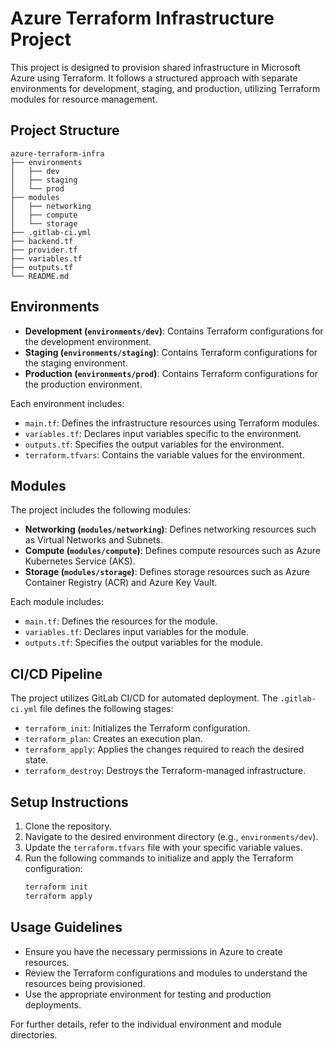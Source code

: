# Azure Terraform Infrastructure Project

This project is designed to provision shared infrastructure in Microsoft Azure using Terraform. It follows a structured approach with separate environments for development, staging, and production, utilizing Terraform modules for resource management.

## Project Structure

```
azure-terraform-infra
├── environments
│   ├── dev
│   ├── staging
│   └── prod
├── modules
│   ├── networking
│   ├── compute
│   └── storage
├── .gitlab-ci.yml
├── backend.tf
├── provider.tf
├── variables.tf
├── outputs.tf
└── README.md
```

## Environments

- **Development (`environments/dev`)**: Contains Terraform configurations for the development environment.
- **Staging (`environments/staging`)**: Contains Terraform configurations for the staging environment.
- **Production (`environments/prod`)**: Contains Terraform configurations for the production environment.

Each environment includes:
- `main.tf`: Defines the infrastructure resources using Terraform modules.
- `variables.tf`: Declares input variables specific to the environment.
- `outputs.tf`: Specifies the output variables for the environment.
- `terraform.tfvars`: Contains the variable values for the environment.

## Modules

The project includes the following modules:
- **Networking (`modules/networking`)**: Defines networking resources such as Virtual Networks and Subnets.
- **Compute (`modules/compute`)**: Defines compute resources such as Azure Kubernetes Service (AKS).
- **Storage (`modules/storage`)**: Defines storage resources such as Azure Container Registry (ACR) and Azure Key Vault.

Each module includes:
- `main.tf`: Defines the resources for the module.
- `variables.tf`: Declares input variables for the module.
- `outputs.tf`: Specifies the output variables for the module.

## CI/CD Pipeline

The project utilizes GitLab CI/CD for automated deployment. The `.gitlab-ci.yml` file defines the following stages:
- `terraform_init`: Initializes the Terraform configuration.
- `terraform_plan`: Creates an execution plan.
- `terraform_apply`: Applies the changes required to reach the desired state.
- `terraform_destroy`: Destroys the Terraform-managed infrastructure.

## Setup Instructions

1. Clone the repository.
2. Navigate to the desired environment directory (e.g., `environments/dev`).
3. Update the `terraform.tfvars` file with your specific variable values.
4. Run the following commands to initialize and apply the Terraform configuration:
   ```bash
   terraform init
   terraform apply
   ```

## Usage Guidelines

- Ensure you have the necessary permissions in Azure to create resources.
- Review the Terraform configurations and modules to understand the resources being provisioned.
- Use the appropriate environment for testing and production deployments.

For further details, refer to the individual environment and module directories.